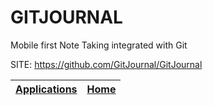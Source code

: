 # GITJOURNAL

 Mobile first Note Taking integrated with Git 

 SITE: https://github.com/GitJournal/GitJournal

 | [Applications](https://portable-linux-apps.github.io/apps.html) | [Home](https://portable-linux-apps.github.io)
 | --- | --- |
